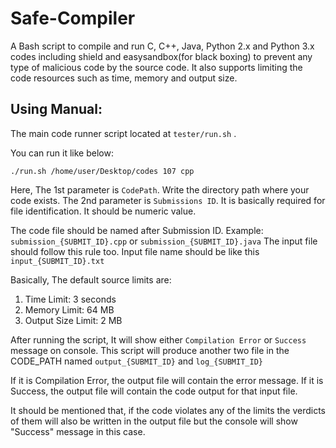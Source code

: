 # Safe-Compiler
A Bash script to compile and run C, C++, Java, Python 2.x and Python 3.x codes including shield and easysandbox(for black boxing) to prevent any type of malicious code by the source code. 
It also supports limiting the code resources such as time, memory and output size.

## Using Manual:
The main code runner script located at ```tester/run.sh``` .

You can run it like below:

``` ./run.sh /home/user/Desktop/codes 107 cpp ```

Here,
The 1st parameter is ```CodePath```. Write the directory path where your code exists.
The 2nd parameter is ```Submissions ID```. It is basically required for file identification. It should be numeric value.
    
The code file should be named after Submission ID. Example: ```submission_{SUBMIT_ID}.cpp``` or ```submission_{SUBMIT_ID}.java```
The input file should follow this rule too. Input file name should be like this ```input_{SUBMIT_ID}.txt```
    
Basically, The default source limits are:
1. Time Limit: 3 seconds
2. Memory Limit: 64 MB
3. Output Size Limit: 2 MB

After running the script, It will show either ```Compilation Error``` or ```Success``` message on console.
This script will produce another two file in the CODE_PATH named ```output_{SUBMIT_ID}``` and ```log_{SUBMIT_ID}```

If it is Compilation Error, the output file will contain the error message.
If it is Success, the output file will contain the code output for that input file.

It should be mentioned that, if the code violates any of the limits the verdicts of them will also be written in the output file but the console will show "Success" message in this case.
